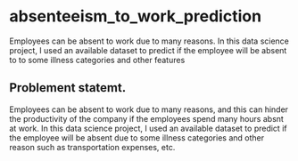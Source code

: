 
# absenteeism_to_work_prediction
Employees can be absent to work due to many reasons. In this data science project, I used an available dataset to predict if the employee will be absent to to some illness categories and other features

## Problement statemt.

Employees can be absent to work due to many reasons, and this can hinder the productivity of the company if the employees spend many hours absnt at work. In this data science project, I used an available dataset to predict if the employee will be absent due to some illness categories and other reason such as transportation expenses, etc.
